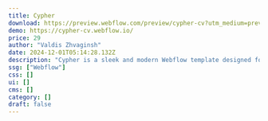```yaml
---
title: Cypher
download: https://preview.webflow.com/preview/cypher-cv?utm_medium=preview_link&utm_source=designer&utm_content=cypher-cv&preview=81823134cce79142a3f07f1d4b24dac6&workflow=preview
demo: https://cypher-cv.webflow.io/
price: 29
author: "Valdis Zhvaginsh"
date: 2024-12-01T05:14:28.132Z
description: "Cypher is a sleek and modern Webflow template designed for showcasing portfolios, CVs, and personal blogs. Its minimalist aesthetic, vibrant color schemes, and structured layouts make it an ideal choice for creative professionals looking to build an eye-catching online presence."
ssg: ["Webflow"]
css: []
ui: []
cms: []
category: []
draft: false
---
```

